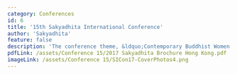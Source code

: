 ```yaml
---
category: Conferences
id: 6
title: '15th Sakyadhita International Conference'
author: 'Sakyadhita'
feature: false
description: 'The conference theme, &ldquo;Contemporary Buddhist Women: Contemplation, Cultural Exchange &amp; Social Action,&rdquo; highlights the diversity of contemporary Buddhist women throughout the world.'
pdfLink: /assets/Conference 15/2017 Sakyadhita Brochure Hong Kong.pdf
imageLink: /assets/Conference 15/SICon17-CoverPhotos4.png
---
```

